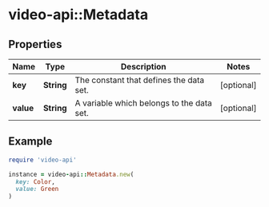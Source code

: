 # video-api::Metadata

## Properties

| Name | Type | Description | Notes |
| ---- | ---- | ----------- | ----- |
| **key** | **String** | The constant that defines the data set. | [optional] |
| **value** | **String** | A variable which belongs to the data set. | [optional] |

## Example

```ruby
require 'video-api'

instance = video-api::Metadata.new(
  key: Color,
  value: Green
)
```

